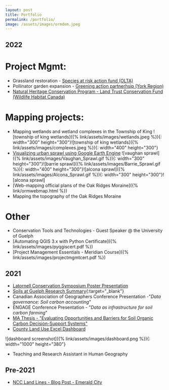 ```yaml
---
layout: post
title: Portfolio
permalink: /portfolio/
image: /assets/images/ormdem.jpeg
---
```


## 2022 
# Project Mgmt:
 * Grassland restoration - [Species at risk action fund (OLTA)](https://olta.ca/what-we-do/grants/#:~:text=The%20Species%20at%20Risk%20Action,sensitive%20lands%20by%20eligible%20recipients.)
 * Pollinator garden expansion - [Greening action partnerhsip (York Region)](https://www.york.ca/york-region/plans-reports-and-strategies/greening-strategy)
 * [Natural Heritage Conservation Program - Land Trust Conservation Fund (Wildlife Habitat Canada)](https://www.canada.ca/en/environment-climate-change/news/2019/04/the-natural-heritage-conservation-program.html)

# Mapping projects:
 * Mapping wetlands and wetland complexes in the Township of King
![township of king wetlands]({% link/assets/images/wetlands.jpeg %}){: width="300" height="300"}![township of king wetlands]({% link/assets/images/complexes.jpeg %}){: width="400" height="300"}
 * [Visualizing urban sprawl using Google Earth Engine](https://code.earthengine.google.com/13d98192ebebfe0344e25d18dc18b2a9)
![vaughan sprawl]({% link/assets/images/Vaughan_Sprawl.gif %}){: width="300" height="300"}![barrie sprawl]({% link/assets/images/Barrie_Sprawl.gif %}){: width="400" height="300"}![alcona sprawl]({% link/assets/images/Alcona_Sprawl.gif %}){: width="300" height="300"}![alcona sprawl]
 * [Web-mapping official plans of the Oak Ridges Moraine]({% link/ormwebmap.html %})
 * Mapping the topography of the Oak Ridges Moraine
 
# Other
 * Conservation Tools and Technologies - Guest Speaker @ the University of Guelph
 * [Automating QGIS 3.x with Python Certificate]({% link/assets/images/pyqgiscert.pdf %})
 * [Project Management Essentials - Meridian Course]({% link/assets/images/projectmgmtcert.pdf %})

## 2021
 * [Latornell Conservation Symposium Poster Presentation](http://www.latornell.ca/wp-content/uploads/files/student_posters/2021/Latornell_2021_Student_Poster_Presentation_Aidan_OBrien.pdf)
 * [Soils at Guelph Research Summary](https://soilsatguelph.ca/finding-a-trusted-soil-health-test/){:target="_blank"}
 * Canadian Association of Geographers Conference Presentation -"_Data governance: Soil carbon accounting_"
 * ENGAGE Conference Presentation - "_Data as infrastructure for soil carbon farming_"
 * [MA Thesis - "Evaluating Opportunities and Barriers for Soil Organic Carbon Decision-Support Systems"](https://atrium.lib.uoguelph.ca/xmlui/handle/10214/26394?show=full)
 * [County Land Use Excel Dashboard](https://drive.google.com/drive/folders/1nxNwv7pJtSuhbXVJQnyMfibH_bjKS3Fr?usp=sharing)

![dashboard screenshot]({% link/assets/images/dashboard.png %}){: width="1000" height="380"}

 * Teaching and Research Assistant in Human Geography

## Pre-2021
* [NCC Land Lines - Blog Post - Emerald City](https://www.natureconservancy.ca/en/blog/archive/emerald-city.html)
